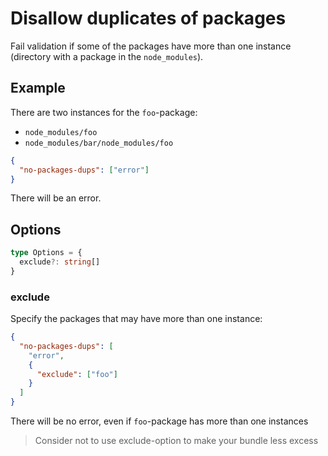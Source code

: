 
# Disallow duplicates of packages

Fail validation if some of the packages have more than one instance (directory with a package in the `node_modules`).

## Example

There are two instances for the `foo`-package:

- `node_modules/foo`
- `node_modules/bar/node_modules/foo`

```json
{
  "no-packages-dups": ["error"]
}
```

There will be an error.

## Options

```ts
type Options = {
  exclude?: string[]
}
```

### exclude

Specify the packages that may have more than one instance:

```json
{
  "no-packages-dups": [
    "error",
    {
      "exclude": ["foo"]
    }
  ]
}
```

There will be no error, even if `foo`-package has more than one instances

> Consider not to use exclude-option to make your bundle less excess
